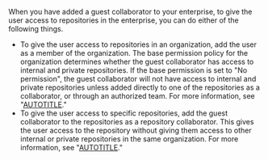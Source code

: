 When you have added a guest collaborator to your enterprise, to give the user access to repositories in the enterprise, you can do either of the following things.
* To give the user access to repositories in an organization, add the user as a member of the organization. The base permission policy for the organization determines whether the guest collaborator has access to internal and private repositories. If the base permission is set to "No permission", the guest collaborator will not have access to internal and private repositories unless added directly to one of the repositories as a collaborator, or through an authorized team. For more information, see "[AUTOTITLE](/organizations/managing-user-access-to-your-organizations-repositories/managing-repository-roles/setting-base-permissions-for-an-organization)."
* To give the user access to specific repositories, add the guest collaborator to the repositories as a repository collaborator. This gives the user access to the repository without giving them access to other internal or private repositories in the same organization. For more information, see "[AUTOTITLE](/organizations/managing-peoples-access-to-your-organization-with-roles/roles-in-an-organization#outside-collaborators-or-repository-collaborators)."
